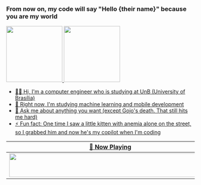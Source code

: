 ### From now on, my code will say "Hello {their name}" because you are my world

<div>
  <a href= "https://github.com/Italohek">
  <img height="150" src="https://github-readme-stats.vercel.app/api?username=Italohek&show_icons=true&theme=dracula&include_all_comits=true&count_private=true"/>
  <img height="150" src="https://github-readme-stats.vercel.app/api/top-langs/?username=Italohek&layout=compact&langs_count=16&theme=dracula"/>
</div>
    
- 👨‍💻 Hi, I'm a computer engineer who is studying at UnB (University of Brasília)  
- 👯 Right now, I'm studying machine learning and mobile development
- 💬 Ask me about anything you want (except Gojo's death. That still hits me hard)
- ⚡ Fun fact: One time I saw a little kitten with anemia alone on the street, so I grabbed him and now he's my copilot when I'm coding


| 🎵 Now Playing                                                                                                                    |
| ------------------------------------------------------------------------------------------------------------------------------ |
| <a href="https://status.nmoo.dev/now-playing?open"><img src="https://status.nmoo.dev/now-playing" width="540" height="64"></a> |
